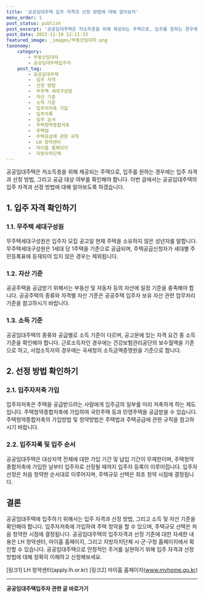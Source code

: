 ```yaml
---
title: '공공임대주택 입주 자격과 선정 방법에 대해 알아보자'
menu_order: 1
post_status: publish
post_excerpt: '공공임대주택은 저소득층을 위해 제공되는 주택으로, 입주를 원하는 경우에는 입주 자격과 선정 방법, 그리고 공급 대상 여부를 확인해야 합니다. 이번 글에서는 공공임대주택의 입주 자격과 선정 방법에 대해 알아보도록 하겠습니다.'
post_date: 2023-11-19 12:11:33
featured_image: _images/부동산임대차.png
taxonomy:
    category:
        - 부동산임대차
        - 공공임대주택입주자
    post_tag:
        - 공공임대주택
        -  입주 자격
        -  선정 방법
        -  무주택 세대구성원
        -  자산 기준
        -  소득 기준
        -  입주자저축 가입
        -  입주자록
        -  입주 순서
        -  주택청약종합저축
        -  주택법
        -  주택공급에 관한 규칙
        -  LH 청약센터
        -  마이홈 홈페이지
        -  지방자치단체
---
```



공공임대주택은 저소득층을 위해 제공되는 주택으로, 입주를 원하는 경우에는 입주 자격과 선정 방법, 그리고 공급 대상 여부를 확인해야 합니다. 이번 글에서는 공공임대주택의 입주 자격과 선정 방법에 대해 알아보도록 하겠습니다.

## 1. 입주 자격 확인하기

### 1.1. 무주택 세대구성원

무주택세대구성원은 입주자 모집 공고일 현재 주택을 소유하지 않은 성년자를 말합니다. 무주택세대구성원은 1세대 당 1주택을 기준으로 공급되며, 주택공급신청자가 세대별 주민등록표에 등재되어 있지 않은 경우는 제외됩니다.

### 1.2. 자산 기준

공공주택을 공급받기 위해서는 부동산 및 자동차 등의 자산에 일정 기준을 충족해야 합니다. 공공주택의 종류와 자격별 자산 기준은 공공주택 입주자 보유 자산 관련 업무처리기준을 참고하시기 바랍니다.

### 1.3. 소득 기준

공공임대주택의 종류와 공급별로 소득 기준이 다르며, 공고문에 있는 자격 요건 중 소득 기준을 확인해야 합니다. 근로소득자인 경우에는 건강보험관리공단의 보수월액을 기준으로 하고, 사업소득자의 경우에는 국세청의 소득금액증명원을 기준으로 합니다.

## 2. 선정 방법 확인하기

### 2.1. 입주자저축 가입

입주자저축은 주택을 공급받으려는 사람에게 입주금의 일부를 미리 저축하게 하는 제도입니다. 주택청약종합저축에 가입하여 국민주택 등과 민영주택을 공급받을 수 있습니다. 주택청약종합저축의 가입방법 및 청약방법은 주택법과 주택공급에 관한 규칙을 참고하시기 바랍니다.

### 2.2. 입주자록 및 입주 순서

공공임대주택은 대상지역 전체에 대한 가입 기간 및 납입 기간이 무제한이며, 주택청약종합저축에 가입한 날부터 입주자로 선정될 때까지 입주자 등록이 이루어집니다. 입주자 선정은 처음 청약한 순서대로 이루어지며, 주택규모 선택은 최초 청약 시점에 결정됩니다.

## 결론

공공임대주택에 입주하기 위해서는 입주 자격과 선정 방법, 그리고 소득 및 자산 기준을 확인해야 합니다. 입주자저축에 가입하여 주택 청약을 할 수 있으며, 주택규모 선택은 처음 청약한 시점에 결정됩니다. 공공임대주택의 입주자격과 선정 기준에 대한 자세한 내용은 LH 청약센터, 마이홈 홈페이지, 그리고 지방자치단체 시·군·구청 홈페이지에서 확인할 수 있습니다. 공공임대주택으로 안정적인 주거를 실현하기 위해 입주 자격과 선정 방법에 대해 정확히 이해하고 신청해보세요.

[링크1] LH 청약센터(apply.lh.or.kr)
[링크2] 마이홈 홈페이지(www.myhome.go.kr)
          
          
<!-- wp:separator -->
<hr class="wp-block-separator has-alpha-channel-opacity"/>
<!-- /wp:separator -->

<!-- wp:group {"backgroundColor":"base","layout":{"type":"constrained"}} -->
<div class="wp-block-group has-base-background-color has-background"><!-- wp:paragraph {"align":"center","fontSize":"medium"} -->
<p class="has-text-align-center has-large-font-size"><strong>공공임대주택입주자 관련 글 바로가기</strong></p>
<!-- /wp:paragraph -->


<!-- wp:latest-posts
{"categories":[{"id":23059,"count":19,"description":"","link":"https://uknowlaw.com/category/%ea%b3%b5%ea%b3%b5%ec%9e%84%eb%8c%80%ec%a3%bc%ed%83%9d%ec%9e%85%ec%a3%bc%ec%9e%90/","name":"공공임대주택입주자","slug":"공공임대주택입주자","taxonomy":"category","parent":0,"meta":[],"_links":{"self":[{"href":"https://uknowlaw.com/wp-json/wp/v2/categories/23059"}],"collection":[{"href":"https://uknowlaw.com/wp-json/wp/v2/categories"}],"about":[{"href":"https://uknowlaw.com/wp-json/wp/v2/taxonomies/category"}],"wp:post_type":[{"href":"https://uknowlaw.com/wp-json/wp/v2/posts?categories=23059"}],"curies":[{"name":"wp","href":"https://api.w.org/{rel}","templated":true}]}}],"postsToShow":100,"excerptLength":28,"postLayout":"grid","columns":2,"featuredImageAlign":"left","featuredImageSizeSlug":"large","fontSize":"small"} /--></div>
<!-- /wp:group -->